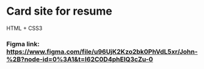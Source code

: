 # Card site for resume
HTML + CSS3
### Figma link: https://www.figma.com/file/u96UjK2Kzo2bk0PhVdL5xr/John-%2B?node-id=0%3A1&t=I62C0D4phElQ3cZu-0
